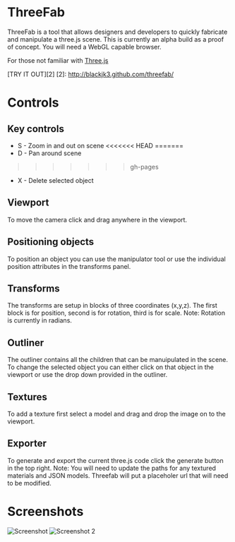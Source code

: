 ThreeFab	
=============

ThreeFab is a tool that allows designers and developers to quickly fabricate and manipulate a three.js scene.  This is currently an alpha build as a proof of concept. You will need a WebGL capable browser.

For those not familiar with [Three.js][1] 

[1]: https://github.com/mrdoob/three.js

[TRY IT OUT][2]
[2]: http://blackjk3.github.com/threefab/

Controls
=============

Key controls
-------------
* S - Zoom in and out on scene
<<<<<<< HEAD
=======
* D - Pan around scene
>>>>>>> gh-pages
* X - Delete selected object

Viewport
-------------
To move the camera click and drag anywhere in the viewport.  

Positioning objects
-------------
To position an object you can use the manipulator tool or use the individual position attributes in the transforms panel.

Transforms
-------------
The transforms are setup in blocks of three coordinates (x,y,z).  The first block is for position, second is for rotation, third is for scale.  Note: Rotation is currently in radians. 

Outliner
-------------
The outliner contains all the children that can be manuipulated in the scene. To change the selected object you can either click on that object in the viewport or use the drop down provided in the outliner.

Textures
-------------
To add a texture first select a model and drag and drop the image on to the viewport.

Exporter
-------------
To generate and export the current three.js code click the generate button in the top right.  Note: You will need to update the paths for any textured materials and JSON models.  Threefab will put a placeholer url that will need to be modified.

Screenshots
=============
![Screenshot](http://blackjk3.github.com/threefab/assets/screenie0.jpg)
![Screenshot 2](http://blackjk3.github.com/threefab/assets/screenie1.jpg)